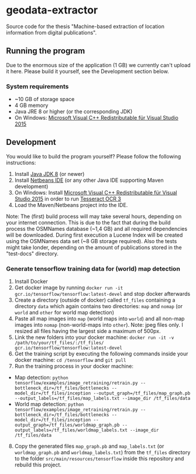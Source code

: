 # geodata-extractor

Source code for the thesis "Machine-based extraction of location information from digital publications".

## Running the program

Due to the enormous size of the application (1 GB) we currently can't upload it here. Please build it yourself, see the Development section below.

### System requirements

* ~10 GB of storage space
* 4 GB memory
* Java JRE 8 or higher (or the corresponding JDK)
* On Windows: [Microsoft Visual C++ Redistributable für Visual Studio 2015](https://www.microsoft.com/de-de/download/details.aspx?id=48145)

## Development

You would like to build the program yourself? Please follow the following instructions:
1. Install [Java JDK 8](http://www.oracle.com/technetwork/java/javase/downloads/jdk8-downloads-2133151.html) (or newer)
2. Install [Netbeans IDE](https://netbeans.org/features/index.html) (or any other Java IDE supporting Maven development)
3. On Windows: Install [Microsoft Visual C++ Redistributable für Visual Studio 2015](https://www.microsoft.com/de-de/download/details.aspx?id=48145) in order to run [Tesseract OCR 3](https://github.com/tesseract-ocr/tesseract/wiki/Downloads)
4. Load the Maven/Netbeans project into the IDE.

Note: The (first) build process will may take several hours, depending on your internet connection. This is due to the fact that during the build process the OSMNames database (~1,4 GB) and all required dependencies will be downloaded. During first execution a Lucene Index will be created using the OSMNames data set (~8 GB storage required). Also the tests might take londer, depending on the amount of publications stored in the "test-docs" directory.

### Generate tensorflow training data for (world) map detection

1. Install Docker
2. Get docker image by running `docker run -it gcr.io/tensorflow/tensorflow:latest-devel` and stop docker afterwards
3. Create a directory (outside of docker) called `tf_files` containing a directory `data` which again contains two directories: `map` and `nomap` (or `world` and `other` for world map detection)
4. Paste all map images into `map` (world maps into `world`) and all non-map images into `nomap` (non-world-maps into `other`). Note: jpeg files only. I resized all files having the largest side a maximum of 500px.
5. Link the new folders into your docker machine: `docker run -it -v /path/to/your/tf_files/:/tf_files/ gcr.io/tensorflow/tensorflow:latest-devel`
6. Get the training script by executing the following commands inside your docker machine: `cd /tensorflow` and `git pull`
7. Run the training process in your docker machine:
  * Map detection: `python tensorflow/examples/image_retraining/retrain.py --bottleneck_dir=/tf_files/bottlenecks --model_dir=/tf_files/inception --output_graph=/tf_files/map_graph.pb --output_labels=/tf_files/map_labels.txt --image_dir /tf_files/data`
  * World map detection: `python tensorflow/examples/image_retraining/retrain.py --bottleneck_dir=/tf_files/bottlenecks --model_dir=/tf_files/inception --output_graph=/tf_files/worldmap_graph.pb --output_labels=/tf_files/worldmap_labels.txt --image_dir /tf_files/data`
8. Copy the generated files `map_graph.pb` and `map_labels.txt` (or  `worldmap_graph.pb` and `worldmap_labels.txt`) from the `tf_files` directory to the folder `src/main/resources/tensorflow` inside this repository and rebuild this project.
